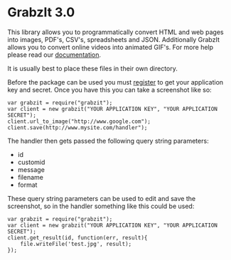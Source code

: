 GrabzIt 3.0
===========

This library allows you to programmatically convert HTML and web pages into images, PDF's, CSV's, spreadsheets and JSON. Additionally GrabzIt allows you to convert online videos into animated GIF's. For more help please read our [documentation](https://grabz.it/api/nodejs).

It is usually best to place these files in their own directory.

Before the package can be used you must [register](https://grabz.it/register.aspx) to get your application key and secret. Once you have this you can take a screenshot like so:

    var grabzit = require("grabzit");
    var client = new grabzit("YOUR APPLICATION KEY", "YOUR APPLICATION SECRET");
    client.url_to_image("http://www.google.com");
    client.save(http://www.mysite.com/handler");

The handler then gets passed the following query string parameters:

- id
- customid
- message
- filename
- format

These query string parameters can be used to edit and save the screenshot, so in the handler something like this could be used:

    var grabzit = require("grabzit");
    var client = new grabzit("YOUR APPLICATION KEY", "YOUR APPLICATION SECRET");
    client.get_result(id, function(err, result){
        file.writeFile('test.jpg', result);
    });